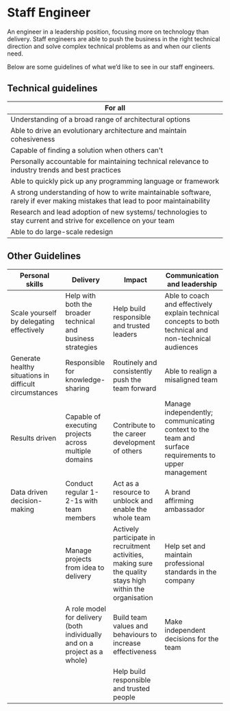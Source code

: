 # Staff Engineer

An engineer in a leadership position, focusing more on technology than delivery. Staff engineers are able to push the business in the right technical direction and solve complex technical problems as and when our clients need.

Below are some guidelines of what we’d like to see in our staff engineers.

## Technical guidelines

| For all                                                                                                                        |
| ------------------------------------------------------------------------------------------------------------------------------ |
| Understanding of a broad range of architectural options                                                                        |
| Able to drive an evolutionary architecture and maintain cohesiveness                                                           |
| Capable of finding a solution when others can't                                                                                |
| Personally accountable for maintaining technical relevance to industry trends and best practices                               |
| Able to quickly pick up any programming language or framework                                                                  |
| A strong understanding of how to write maintainable software, rarely if ever making mistakes that lead to poor maintainability |
| Research and lead adoption of new systems/ technologies to stay current and strive for excellence on your team                 |
| Able to do large-scale redesign                                                                                                |

## Other Guidelines

| Personal skills                                        | Delivery                                                                  | Impact                                                                                                     | Communication and leadership                                                                           |
| ------------------------------------------------------ | ------------------------------------------------------------------------- | ---------------------------------------------------------------------------------------------------------- | ------------------------------------------------------------------------------------------------------ |
| Scale yourself by delegating effectively               | Help with both the broader technical and business strategies              | Help build responsible and trusted leaders                                                                 | Able to coach and effectively explain technical concepts to both technical and non-technical audiences |
| Generate healthy situations in difficult circumstances | Responsible for knowledge-sharing                                         | Routinely and consistently push the team forward                                                           | Able to realign a misaligned team                                                                      |
| Results driven                                         | Capable of executing projects across multiple domains                     | Contribute to the career development of others                                                             | Manage independently; communicating context to the team and surface requirements to upper management   |
| Data driven decision-making                            | Conduct regular 1-2-1s with team members                                  | Act as a resource to unblock and enable the whole team                                                     | A brand affirming ambassador                                                                           |
|                                                        | Manage projects from idea to delivery                                     | Actively participate in recruitment activities, making sure the quality stays high within the organisation | Help set and maintain professional standards in the company                                            |
|                                                        | A role model for delivery (both individually and on a project as a whole) | Build team values and behaviours to increase effectiveness                                                 | Make independent decisions for the team                                                                |
|                                                        |                                                                           | Help build responsible and trusted people                                                                  |                                                                                                        |
